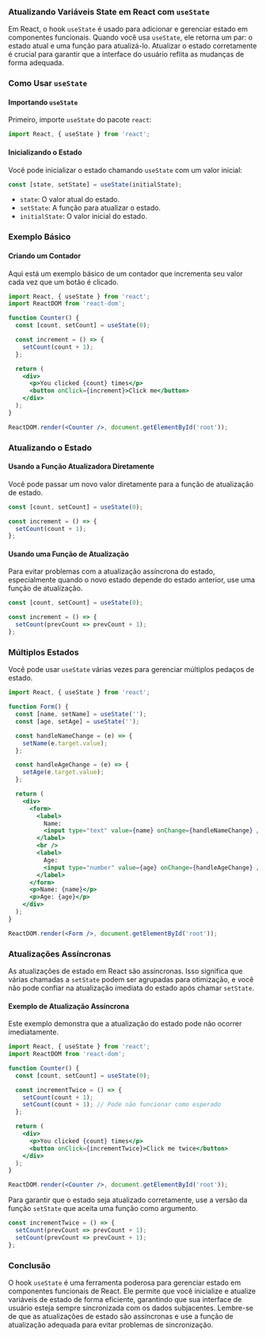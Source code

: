 ### Atualizando Variáveis State em React com `useState`

Em React, o hook `useState` é usado para adicionar e gerenciar estado em componentes funcionais. Quando você usa `useState`, ele retorna um par: o estado atual e uma função para atualizá-lo. Atualizar o estado corretamente é crucial para garantir que a interface do usuário reflita as mudanças de forma adequada.

### Como Usar `useState`

#### Importando `useState`
Primeiro, importe `useState` do pacote `react`:

```jsx
import React, { useState } from 'react';
```

#### Inicializando o Estado
Você pode inicializar o estado chamando `useState` com um valor inicial:

```jsx
const [state, setState] = useState(initialState);
```

- `state`: O valor atual do estado.
- `setState`: A função para atualizar o estado.
- `initialState`: O valor inicial do estado.

### Exemplo Básico

#### Criando um Contador

Aqui está um exemplo básico de um contador que incrementa seu valor cada vez que um botão é clicado.

```jsx
import React, { useState } from 'react';
import ReactDOM from 'react-dom';

function Counter() {
  const [count, setCount] = useState(0);

  const increment = () => {
    setCount(count + 1);
  };

  return (
    <div>
      <p>You clicked {count} times</p>
      <button onClick={increment}>Click me</button>
    </div>
  );
}

ReactDOM.render(<Counter />, document.getElementById('root'));
```

### Atualizando o Estado

#### Usando a Função Atualizadora Diretamente
Você pode passar um novo valor diretamente para a função de atualização de estado.

```jsx
const [count, setCount] = useState(0);

const increment = () => {
  setCount(count + 1);
};
```

#### Usando uma Função de Atualização
Para evitar problemas com a atualização assíncrona do estado, especialmente quando o novo estado depende do estado anterior, use uma função de atualização.

```jsx
const [count, setCount] = useState(0);

const increment = () => {
  setCount(prevCount => prevCount + 1);
};
```

### Múltiplos Estados

Você pode usar `useState` várias vezes para gerenciar múltiplos pedaços de estado.

```jsx
import React, { useState } from 'react';

function Form() {
  const [name, setName] = useState('');
  const [age, setAge] = useState('');

  const handleNameChange = (e) => {
    setName(e.target.value);
  };

  const handleAgeChange = (e) => {
    setAge(e.target.value);
  };

  return (
    <div>
      <form>
        <label>
          Name:
          <input type="text" value={name} onChange={handleNameChange} />
        </label>
        <br />
        <label>
          Age:
          <input type="number" value={age} onChange={handleAgeChange} />
        </label>
      </form>
      <p>Name: {name}</p>
      <p>Age: {age}</p>
    </div>
  );
}

ReactDOM.render(<Form />, document.getElementById('root'));
```

### Atualizações Assíncronas

As atualizações de estado em React são assíncronas. Isso significa que várias chamadas a `setState` podem ser agrupadas para otimização, e você não pode confiar na atualização imediata do estado após chamar `setState`.

#### Exemplo de Atualização Assíncrona

Este exemplo demonstra que a atualização do estado pode não ocorrer imediatamente.

```jsx
import React, { useState } from 'react';
import ReactDOM from 'react-dom';

function Counter() {
  const [count, setCount] = useState(0);

  const incrementTwice = () => {
    setCount(count + 1);
    setCount(count + 1); // Pode não funcionar como esperado
  };

  return (
    <div>
      <p>You clicked {count} times</p>
      <button onClick={incrementTwice}>Click me twice</button>
    </div>
  );
}

ReactDOM.render(<Counter />, document.getElementById('root'));
```

Para garantir que o estado seja atualizado corretamente, use a versão da função `setState` que aceita uma função como argumento.

```jsx
const incrementTwice = () => {
  setCount(prevCount => prevCount + 1);
  setCount(prevCount => prevCount + 1);
};
```

### Conclusão

O hook `useState` é uma ferramenta poderosa para gerenciar estado em componentes funcionais de React. Ele permite que você inicialize e atualize variáveis de estado de forma eficiente, garantindo que sua interface de usuário esteja sempre sincronizada com os dados subjacentes. Lembre-se de que as atualizações de estado são assíncronas e use a função de atualização adequada para evitar problemas de sincronização.